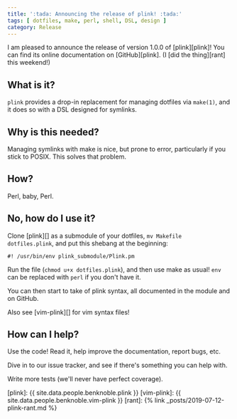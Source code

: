 ```yaml
---
title: ':tada: Announcing the release of plink! :tada:'
tags: [ dotfiles, make, perl, shell, DSL, design ]
category: Release
---
```


I am pleased to announce the release of version 1.0.0 of [plink][plink]! You can
find its online documentation on [GitHub][plink]. (I [did the thing][rant] this
weekend!)

## What is it?

`plink` provides a drop-in replacement for managing dotfiles via `make(1)`, and
it does so with a DSL designed for symlinks.

## Why is this needed?

Managing symlinks with make is nice, but prone to error, particularly if you
stick to POSIX. This solves that problem.

## How?

Perl, baby, Perl.

## No, how do I use it?

Clone [plink][] as a submodule of your dotfiles, `mv Makefile dotfiles.plink`,
and put this shebang at the beginning:

```
#! /usr/bin/env plink_submodule/Plink.pm
```

Run the file (`chmod u+x dotfiles.plink`), and then use make as usual! `env` can
be replaced with `perl` if you don't have it.

You can then start to take of plink syntax, all documented in the module and on
GitHub.

Also see [vim-plink][] for vim syntax files!

## How can I help?

Use the code! Read it, help improve the documentation, report bugs, etc.

Dive in to our issue tracker, and see if there's something you can help with.

Write more tests (we'll never have perfect coverage).

[plink]: {{ site.data.people.benknoble.plink }}
[vim-plink]: {{ site.data.people.benknoble.vim-plink }}
[rant]: {% link _posts/2019-07-12-plink-rant.md %}
